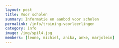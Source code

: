 ```yaml
---
layout: post
title: Voor scholen
summary: Informatie en aanbod voor scholen
permalink: /info/training-voorleerlingen
category: info
image: /img/spil4.jpg
members: [leone, michiel, anika, anke, marjolein]
---
```

